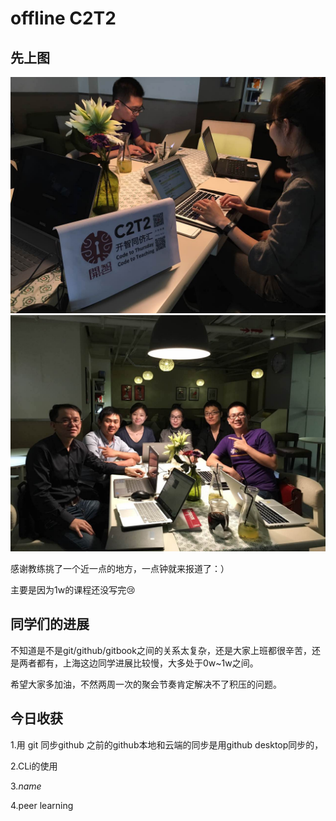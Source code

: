 # offline C2T2

## 先上图

![](1.pic.jpg)
![](2.pic.jpg)

感谢教练挑了一个近一点的地方，一点钟就来报道了：）

主要是因为1w的课程还没写完😢


## 同学们的进展

不知道是不是git/github/gitbook之间的关系太复杂，还是大家上班都很辛苦，还是两者都有，上海这边同学进展比较慢，大多处于0w~1w之间。

希望大家多加油，不然两周一次的聚会节奏肯定解决不了积压的问题。


## 今日收获

1.用 git 同步github
之前的github本地和云端的同步是用github desktop同步的，


2.CLi的使用



3._name_



4.peer learning




















